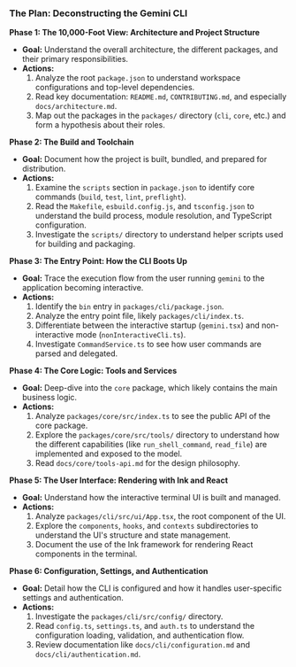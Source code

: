 ### **The Plan: Deconstructing the Gemini CLI**

**Phase 1: The 10,000-Foot View: Architecture and Project Structure**
*   **Goal:** Understand the overall architecture, the different packages, and their primary responsibilities.
*   **Actions:**
    1.  Analyze the root `package.json` to understand workspace configurations and top-level dependencies.
    2.  Read key documentation: `README.md`, `CONTRIBUTING.md`, and especially `docs/architecture.md`.
    3.  Map out the packages in the `packages/` directory (`cli`, `core`, etc.) and form a hypothesis about their roles.

**Phase 2: The Build and Toolchain**
*   **Goal:** Document how the project is built, bundled, and prepared for distribution.
*   **Actions:**
    1.  Examine the `scripts` section in `package.json` to identify core commands (`build`, `test`, `lint`, `preflight`).
    2.  Read the `Makefile`, `esbuild.config.js`, and `tsconfig.json` to understand the build process, module resolution, and TypeScript configuration.
    3.  Investigate the `scripts/` directory to understand helper scripts used for building and packaging.

**Phase 3: The Entry Point: How the CLI Boots Up**
*   **Goal:** Trace the execution flow from the user running `gemini` to the application becoming interactive.
*   **Actions:**
    1.  Identify the `bin` entry in `packages/cli/package.json`.
    2.  Analyze the entry point file, likely `packages/cli/index.ts`.
    3.  Differentiate between the interactive startup (`gemini.tsx`) and non-interactive mode (`nonInteractiveCli.ts`).
    4.  Investigate `CommandService.ts` to see how user commands are parsed and delegated.

**Phase 4: The Core Logic: Tools and Services**
*   **Goal:** Deep-dive into the `core` package, which likely contains the main business logic.
*   **Actions:**
    1.  Analyze `packages/core/src/index.ts` to see the public API of the core package.
    2.  Explore the `packages/core/src/tools/` directory to understand how the different capabilities (like `run_shell_command`, `read_file`) are implemented and exposed to the model.
    3.  Read `docs/core/tools-api.md` for the design philosophy.

**Phase 5: The User Interface: Rendering with Ink and React**
*   **Goal:** Understand how the interactive terminal UI is built and managed.
*   **Actions:**
    1.  Analyze `packages/cli/src/ui/App.tsx`, the root component of the UI.
    2.  Explore the `components`, `hooks`, and `contexts` subdirectories to understand the UI's structure and state management.
    3.  Document the use of the Ink framework for rendering React components in the terminal.

**Phase 6: Configuration, Settings, and Authentication**
*   **Goal:** Detail how the CLI is configured and how it handles user-specific settings and authentication.
*   **Actions:**
    1.  Investigate the `packages/cli/src/config/` directory.
    2.  Read `config.ts`, `settings.ts`, and `auth.ts` to understand the configuration loading, validation, and authentication flow.
    3.  Review documentation like `docs/cli/configuration.md` and `docs/cli/authentication.md`.